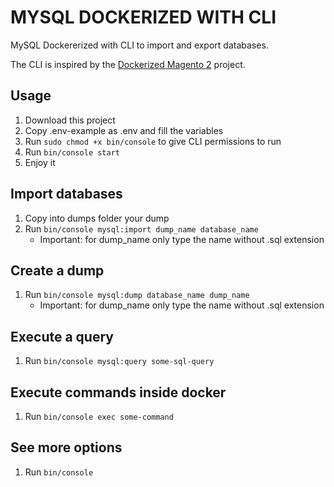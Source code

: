 # MYSQL DOCKERIZED WITH CLI
MySQL Dockererized with CLI to import and export databases.

The CLI is inspired by the [Dockerized Magento 2](https://github.com/arvatoSCM/dockerize-magento2) project.

## Usage
1. Download this project
2. Copy .env-example as .env and fill the variables
3. Run `sudo chmod +x bin/console` to give CLI permissions to run
4. Run `bin/console start`
5. Enjoy it

## Import databases
1. Copy into dumps folder your dump
2. Run `bin/console mysql:import dump_name database_name`
    - Important: for dump_name only type the name without .sql extension

## Create a dump
1. Run `bin/console mysql:dump database_name dump_name`
    - Important: for dump_name only type the name without .sql extension

## Execute a query
1. Run `bin/console mysql:query some-sql-query`

## Execute commands inside docker
1. Run `bin/console exec some-command`

## See more options
1. Run `bin/console`